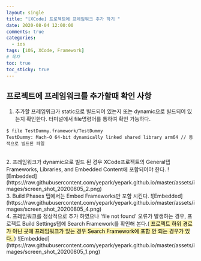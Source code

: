 ```yaml
---
layout: single
title: "[XCode] 프로젝트에 프레임워크 추가 하기 "
date: 2020-08-04 12:00:00
comments: true
categories:
  - ios
tags: [iOS, XCode, Framework]
# 목차
toc: true
toc_sticky: true
---
```

## 프로젝트에 프레임워크를 추가할때 확인 사항

1. 추가할 프레임워크가 static으로 빌드되어 있는지 또는 dynamic으로 빌드되어 있는지 확인한다. 터미널에서 file명령어를 통하여 확인 가능하다.  
```
$ file TestDummy.framework/TestDummy
TestDummy: Mach-O 64-bit dynamically linked shared library arm64 // 동적으로 빌드된 파일
```  
<br/>
2. 프레임워크가 dynamic으로 빌드 된 경우 XCode프로젝트의 General탭 Frameworks, Libraries, and Embedded Content에 포함되어야 한다.  
![Embedded](https://raw.githubusercontent.com/yepark/yepark.github.io/master/assets/images/screen_shot_20200805_2.png)  
<br/>
3. Build Phases 탭에서는 Embed Frameworks만 포함 시킨다.
![Embedded](https://raw.githubusercontent.com/yepark/yepark.github.io/master/assets/images/screen_shot_20200805_4.png)  
<br/>
4. 프레임워크를 정상적으로 추가 하였으나 'file not found' 오류가 발생하는 경우, 프로젝트 Build Settings탭에 Search Framework를 확인해 본다.(<mark  style='background-color: #fff5b1'> 프로젝트 하위 경로가 아닌 곳에 프레임워크가 있는 경우 Search Framework에 포함 안 되는 경우가 있다. </mark>)  
![Embedded](https://raw.githubusercontent.com/yepark/yepark.github.io/master/assets/images/screen_shot_20200805_1.png)
